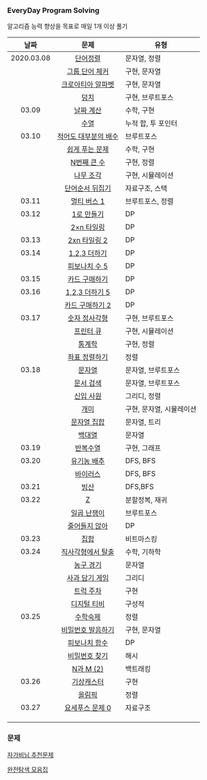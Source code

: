 ### EveryDay Program Solving

알고리즘 능력 향상을 목표로 매일 1개 이상 풀기

|    날짜    |                          문제                          | 유형                     |
| :--------: | :----------------------------------------------------: | ------------------------ |
| 2020.03.08 |       [단어정렬](./baekjoon/0308_boj_1181.swift)       | 문자열, 정렬             |
|            |    [그룹 단어 체커](./baekjoon/0308_boj_1316.swift)    | 구현, 문자열             |
|            |  [크로아티아 알파벳](./baekjoon/0308_boj_2941.swift)   | 구현, 문자열             |
|            |         [덩치](./baekjoon/0308_boj_7568.swift)         | 구현, 브루트포스         |
|   03.09    |      [날짜 계산](./baekjoon/0309_boj_1476.swift)       | 수학, 구현               |
|            |         [수열](./baekjoon/0309_boj_2559.swift)         | 누적 합, 투 포인터       |
|   03.10    | [적어도 대부분의 배수](./baekjoon/0310_boj_1145.swift) | 브루트포스               |
|            |    [쉽게 푸는 문제](./baekjoon/0310_boj_1292.swift)    | 수학, 구현               |
|            |     [N번째 큰 수](./baekjoon/0310_boj_2693.swift)      | 구현, 정렬               |
|            |      [나무 조각](./baekjoon/0310_boj_2947.swift)       | 구현, 시뮬레이션         |
|            |   [단어순서 뒤집기](./baekjoon/0310_boj_12605.swift)   | 자료구조, 스택           |
|   03.11    |     [멀티 버스 1](./baekjoon/0311_boj_18868.swift)     | 브루트포스, 정렬         |
|   03.12    |      [1로 만들기](./baekjoon/0312_boj_1463.swift)      | DP                       |
|            |     [2×n 타일링](./baekjoon/0312_boj_11726.swift)      | DP                       |
|   03.13    |    [2xn 타일링 2](./baekjoon/0313_boj_11727.swift)     | DP                       |
|   03.14    |     [1,2,3 더하기](./baekjoon/0314_boj_9095.swift)     | DP                       |
|            |    [피보나치 수 5](./baekjoon/0314_boj_10870.swift)    | DP                       |
|   03.15    |    [카드 구매하기](./baekjoon/0315_boj_11052.swift)    | DP                       |
|   03.16    |   [1,2,3 더하기 5](./baekjoon/0316_boj_15990.swift)    | DP                       |
|            |   [카드 구매하기 2](./baekjoon/0316_boj_16194.swift)   | DP                       |
|   03.17    |    [숫자 정사각형](./baekjoon/0317_boj_1051.swift)     | 구현, 브루트포스         |
|            |      [프린터 큐](./baekjoon/0317_boj_1966.swift)       | 구현, 시뮬레이션         |
|            |        [통계학](./baekjoon/0317_boj_2108.swift)        | 구현, 정렬               |
|            |    [좌표 정렬하기](./baekjoon/0317_boj_11650.swift)    | 정렬                     |
|   03.18    |        [문자열](./baekjoon/0318_boj_1120.swift)        | 문자열, 브루트포스       |
|            |      [문서 검색](./baekjoon/0318_boj_1543.swift)       | 문자열, 브루트포스       |
|            |      [신입 사원](./baekjoon/0318_boj_1946.swift)       | 그리디, 정렬             |
|            |         [개미](./baekjoon/0318_boj_3048.swift)         | 구현, 문자열, 시뮬레이션 |
|            |     [문자열 집합](./baekjoon/0318_boj_14425.swift)     | 문자열, 트리             |
|            |       [백대열](./baekjoon/0318_boj_14490.swift)        | 문자열                   |
|   03.19    |       [반복수열](./baekjoon/0319_boj_2331.swift)       | 구현, 그래프             |
|   03.20    |     [유기농 배추](./baekjoon/0320_boj_1012.swift)      | DFS, BFS                 |
|            |       [바이러스](./baekjoon/0320_boj_2606.swift)       | DFS, BFS                 |
|   03.21    |         [빙산](./baekjoon/0321_boj_2573.swift)         | DFS,BFS                  |
|   03.22    |          [Z](./baekjoon/0322_boj_1074.swift)           | 분할정복, 재귀           |
|            |     [일곱 난쟁이](./baekjoon/0322_boj_2309.swift)      | 브루트포스               |
|            |    [줄어들지 않아](./baekjoon/0322_boj_2688.swift)     | DP                       |
|   03.23    |        [집합](./baekjoon/0323_boj_11723.swift)         | 비트마스킹               |
|   03.24    |  [직사각형에서 탈출](./baekjoon/0324_boj_1085.swift)   | 수학, 기하학             |
|            |      [농구 경기](./baekjoon/0324_boj_1159.swift)       | 문자열                   |
|            |    [사과 담기 게임](./baekjoon/0324_boj_2828.swift)    | 그리디                   |
|            |      [트럭 주차](./baekjoon/0324_boj_2979.swift)       | 구현                     |
|            |     [디지털 티비](./baekjoon/0324_boj_2816.swift)      | 구성적                   |
|   03.25    |       [수학숙제](./baekjoon/0325_boj_2870.swift)       | 정렬                     |
|            |  [비밀번호 발음하기](./baekjoon/0325_boj_4659.swift)   | 구현, 문자열             |
|            |    [피보나치 함수](./baekjoon/0325_boj_1003.swift)     | DP                       |
|            |    [비밀번호 찾기](./baekjoon/0325_boj_17219.swift)    | 해시                     |
|            |      [N과 M (2)](./baekjoon/0325_boj_17219.swift)      | 백트래킹                 |
|   03.26    |     [기상캐스터](./baekjoon/0326_boj_10709.swift)      | 구현                     |
|            |        [올림픽](./baekjoon/0326_boj_8979.swift)        | 정렬                     |
|   03.27    |   [요세푸스 문제 0](./baekjoon/0327_boj_11866.swift)   | 자료구조                 |
|            |                                                        |                          |
|            |                                                        |                          |
|            |                                                        |                          |





### 문제

[자가비님 추천문제](https://www.acmicpc.net/workbook/view/4344)

[완전탐색 모음집](https://www.acmicpc.net/workbook/view/7387)

